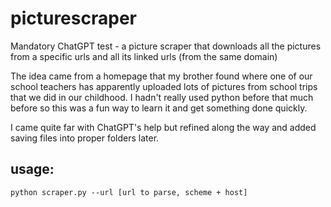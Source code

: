 # picturescraper
Mandatory ChatGPT test - a picture scraper that downloads all the pictures from a specific urls and all its linked urls (from the same domain)

The idea came from a homepage that my brother found where one of our school teachers has apparently uploaded lots of pictures from school trips that we did in our childhood.
I hadn't really used python before that much before so this was a fun way to learn it and get something done quickly.

I came quite far with ChatGPT's help but refined along the way and added saving files into proper folders later.

## usage:
`python scraper.py --url [url to parse, scheme + host]`

